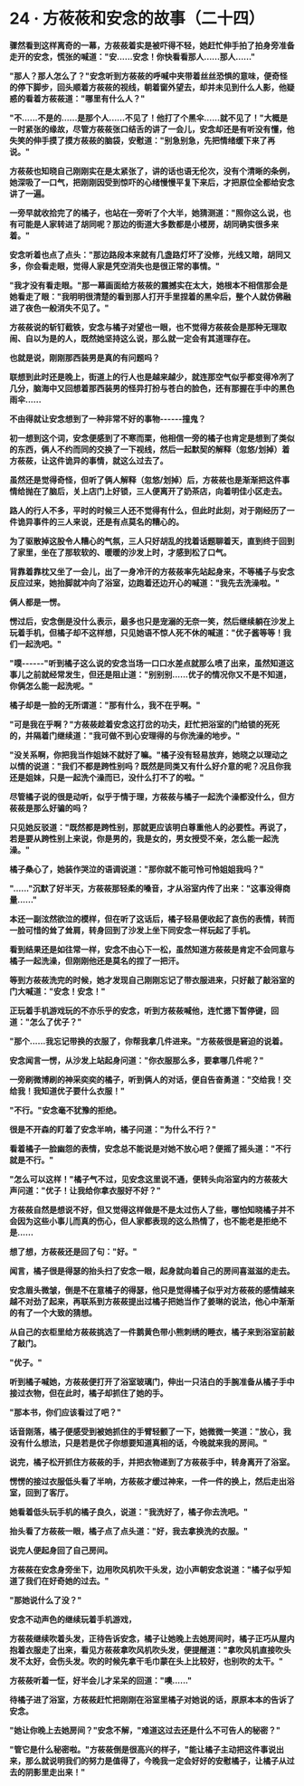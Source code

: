 <link rel="stylesheet" href="../../styles/text.css" />
<h1>24 · 方莜莜和安念的故事（二十四）</h1>

**骤然看到这样离奇的一幕，方莜莜着实是被吓得不轻，她赶忙伸手拍了拍身旁准备走开的安念，慌张的喊道："安......安念！你快看看那人......那人......"**

**"那人？那人怎么了？"安念听到方莜莜的呼喊中夹带着丝丝恐惧的意味，便奇怪的停下脚步，回头顺着方莜莜的视线，朝着窗外望去，却并未见到什么人影，他疑惑的看着方莜莜道："哪里有什么人？"**

**"不......不是的......是那个人......不见了！他打了个黑伞......就不见了！"大概是一时紧张的缘故，尽管方莜莜张口结舌的讲了一会儿，安念却还是有听没有懂，他失笑的伸手摸了摸方莜莜的脑袋，安慰道："别急别急，先把情绪缓下来了再说。"**

**方莜莜也知晓自己刚刚实在是太紧张了，讲的话也语无伦次，没有个清晰的条例，她深吸了一口气，把刚刚因受到惊吓的心绪慢慢平复下来后，才把原位全都给安念讲了一遍。**

**一旁早就收拾完了的橘子，也站在一旁听了个大半，她猜测道："照你这么说，也有可能是人家转进了胡同呢？那边的街道大多数都是小楼房，胡同确实很多来着。"**

**安念听着也点了点头："那边路段本来就有几盏路灯坏了没修，光线又暗，胡同又多，你会看走眼，觉得人家是凭空消失也是很正常的事情。"**

**"我才没有看走眼。"那一幕画面给方莜莜的震撼实在太大，她根本不相信那会是她看走了眼："我明明很清楚的看到那人打开手里捏着的黑伞后，整个人就仿佛融进了夜色一般消失不见了。"**

**方莜莜说的斩钉截铁，安念与橘子对望也一眼，也不觉得方莜莜会是那种无理取闹、自以为是的人，既然她坚持这么说，那么就一定会有其道理存在。**

**也就是说，刚刚那西装男是真的有问题吗？**

**联想到此时还是晚上，街道上的行人也是越来越少，就连那空气似乎都变得冷冽了几分，脑海中又回想着那西装男的怪异打扮与苍白的脸色，还有那握在手中的黑色雨伞......**

**不由得就让安念想到了一种非常不好的事物------撞鬼？**

**初一想到这个词，安念便感到了不寒而栗，他相信一旁的橘子也肯定是想到了类似的东西，俩人不约而同的交换了一下视线，然后一起默契的解释（忽悠/划掉）着方莜莜，让这件诡异的事情，就这么过去了。**

**虽然还是觉得奇怪，但听了俩人解释（忽悠/划掉）后，方莜莜也是渐渐把这件事情给抛在了脑后，关上店门上好锁，三人便离开了奶茶店，向着明佳小区走去。**

**路人的行人不多，平时的时候三人还不觉得有什么，但此时此刻，对于刚经历了一件诡异事件的三人来说，还是有点莫名的糟心的。**

**为了驱散掉这股令人糟心的气氛，三人只好胡乱的找着话题聊着天，直到终于回到了家里，坐在了那软软的、暖暖的沙发上时，才感到松了口气。**

**背靠着靠枕又坐了一会儿，出了一身冷汗的方莜莜率先站起身来，不等橘子与安念反应过来，她抬脚就冲向了浴室，边跑着还边开心的喊道："我先去洗澡啦。"**

**俩人都是一愣。**

**愣过后，安念倒是没什么表示，最多也只是宠溺的无奈一笑，然后继续躺在沙发上玩着手机，但橘子却不这样想，只见她语不惊人死不休的喊道："优子酱等等！我们一起洗吧。"**

**"噗------"听到橘子这么说的安念当场一口口水差点就那么喷了出来，虽然知道这事儿之前就经常发生，但还是阻止道："别别别......优子的情况你又不是不知道，你俩怎么能一起洗呢。"**

**橘子却是一脸的无所谓道："那有什么，我不在乎啊。"**

**"可是我在乎啊？"方莜莜趁着安念这打岔的功夫，赶忙把浴室的门给锁的死死的，并隔着门继续道："我可做不到心安理得的与你洗澡的地步。"**

**"没关系啊，你把我当作姐妹不就好了嘛。"橘子没有轻易放弃，她晓之以理动之以情的说道："我们不都是跨性别吗？既然是同类又有什么好介意的呢？况且你我还是姐妹，只是一起洗个澡而已，没什么打不了的啦。"**

**尽管橘子说的很是动听，似乎于情于理，方莜莜与橘子一起洗个澡都没什么，但方莜莜是那么好骗的吗？**

**只见她反驳道："既然都是跨性别，那就更应该明白尊重他人的必要性。再说了，若是要从跨性别上来说，你是男的，我是女的，男女授受不亲，怎么能一起洗澡。"**

**橘子桑心了，她装作哭泣的语调说道："那你就不能可怜可怜姐姐我吗？"**

**"......"沉默了好半天，方莜莜那轻柔的嗓音，才从浴室内传了出来："这事没得商量......"**

**本还一副泫然欲泣的模样，但在听了这话后，橘子轻易便收起了哀伤的表情，转而一脸可惜的耸了耸肩，转身回到了沙发上坐下同安念一样玩起了手机。**

**看到结果还是如往常一样，安念不由心下一松，虽然知道方莜莜是肯定不会同意与橘子一起洗澡，但刚刚他还是莫名的捏了一把汗。**

**等到方莜莜洗完的时候，她才发现自己刚刚忘记了带衣服进来，只好敲了敲浴室的门大喊道："安念！安念！"**

**正玩着手机游戏玩的不亦乐乎的安念，听到方莜莜喊他，连忙摁下暂停键，回道："怎么了优子？"**

**"那个......我忘记带换的衣服了，你帮我拿几件进来。"方莜莜很是窘迫的说着。**

**安念闻言一愣，从沙发上站起身问道："你衣服那么多，要拿哪几件呢？"**

**一旁刷微博刷的神采奕奕的橘子，听到俩人的对话，便自告奋勇道："交给我！交给我！我知道优子要什么衣服！"**

**"不行。"安念毫不犹豫的拒绝。**

**很是不开森的盯着了安念半响，橘子问道："为什么不行？"**

**看着橘子一脸幽怨的表情，安念总不能说是对她不放心吧？便摇了摇头道："不行就是不行。"**

**"怎么可以这样！"橘子气不过，见安念这里说不通，便转头向浴室内的方莜莜大声问道："优子！让我给你拿衣服好不好？"**

**方莜莜自然是想说不好，但又觉得这样做是不是太过伤人了些，哪怕知晓橘子并不会因为这些小事儿而真的伤心，但人家都表现的这么热情了，也不能老是拒绝不是......**

**想了想，方莜莜还是回了句："好。"**

**闻言，橘子很是得瑟的抬头扫了安念一眼，起身就向着自己的房间喜滋滋的走去。**

**安念眉头微皱，倒是不在意橘子的得瑟，他只是觉得橘子似乎对方莜莜的感情越来越不对劲了起来，再联系到方莜莜提出过橘子把她当作了姜琳的说法，他心中渐渐的有了一个大致的猜想。**

**从自己的衣柜里给方莜莜挑选了一件鹅黄色带小熊刺绣的睡衣，橘子来到浴室前敲了敲门。**

**"优子。"**

**听到橘子喊她，方莜莜便打开了浴室玻璃门，伸出一只洁白的手腕准备从橘子手中接过衣物，但在此时，橘子却抓住了她的手。**

**"那本书，你们应该看过了吧？"**

**话音刚落，橘子便感受到被她抓住的手臂轻颤了一下，她微微一笑道："放心，我没有什么想法，只是若是优子你想要知道真相的话，今晚就来我的房间。"**

**说完，橘子松开抓住方莜莜的手，并把衣物递到了方莜莜手中，转身离开了浴室。**

**愣愣的接过衣服低头看了半响，方莜莜才缓过神来，一件一件的换上，然后走出浴室，回到了客厅。**

**她看着低头玩手机的橘子良久，说道："我洗好了，橘子你去洗吧。"**

**抬头看了方莜莜一眼，橘子点了点头道："好，我去拿换洗的衣服。"**

**说完人便起身回了自己房间。**

**方莜莜在安念身旁坐下，边用吹风机吹干头发，边小声朝安念说道："橘子似乎知道了我们在好奇她的过去。"**

**"那她说什么了没？"**

**安念不动声色的继续玩着手机游戏，**

**方莜莜继续吹着头发，正待告诉安念，橘子让她晚上去她房间时，橘子正巧从屋内抱着衣服走了出来，看见方莜莜拿吹风机吹头发，便提醒道："拿吹风机直接吹头发不太好，会伤头发。吹的时候先拿干毛巾蒙在头上比较好，也别吹的太干。"**

**方莜莜听着一怔，好半会儿才呆呆的回道："噢......"**

**待橘子进了浴室，方莜莜赶忙把刚刚在浴室里橘子对她说的话，原原本本的告诉了安念。**

**"她让你晚上去她房间？"安念不解，"难道这过去还是什么不可告人的秘密？"**

**"管它是什么秘密啦。"方莜莜倒是很高兴的样子，"能让橘子主动把这件事说出来，那么就说明我们的努力是值得了，今晚我一定会好好的安慰橘子，让橘子从过去的阴影里走出来！"**
